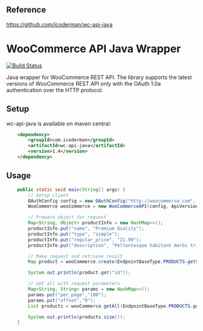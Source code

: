 ## Reference
https://github.com/icoderman/wc-api-java
# WooCommerce API Java Wrapper
[![Build Status](https://travis-ci.org/icoderman/wc-api-java.svg?branch=master)](https://travis-ci.org/icoderman/wc-api-java)

Java wrapper for WooCommerce REST API. The library supports the latest versions of WooCommerce REST API only
with the OAuth 1.0a authentication over the HTTP protocol.

## Setup
wc-api-java is available on maven central:
```xml
    <dependency>
        <groupId>com.icoderman</groupId>
        <artifactId>wc-api-java</artifactId>
        <version>1.4</version>
    </dependency>
```

## Usage

```java
    public static void main(String[] args) {
        // Setup client
        OAuthConfig config = new OAuthConfig("http://woocommerce.com", "consumerKey", "consumerSecret");
        WooCommerce wooCommerce = new WooCommerceAPI(config, ApiVersionType.V3);

        // Prepare object for request
        Map<String, Object> productInfo = new HashMap<>();
        productInfo.put("name", "Premium Quality");
        productInfo.put("type", "simple");
        productInfo.put("regular_price", "21.99");
        productInfo.put("description", "Pellentesque habitant morbi tristique senectus et netus");

        // Make request and retrieve result
        Map product = wooCommerce.create(EndpointBaseType.PRODUCTS.getValue(), productInfo);

        System.out.println(product.get("id"));

        // Get all with request parameters
        Map<String, String> params = new HashMap<>();
        params.put("per_page","100");
        params.put("offset","0");
        List products = wooCommerce.getAll(EndpointBaseType.PRODUCTS.getValue(), params);

        System.out.println(products.size());
    }
```
